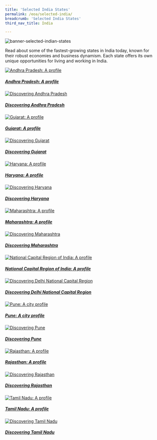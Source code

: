 ```yaml
---
title: 'Selected India States'
permalink: /eoa/selected-india/
breadcrumb: 'Selected India States'
third_nav_title: India

---
```



![banner-selected-indian-states](\images\india-selected\Selected-India-states-new.jpg)

Read about some of the fastest-growing states in India today, known for their robust economies and business dynamism. Each state offers its own unique opportunities for living and working in India.

<div>
	<div class="row is-multiline">
		<div class="col is-half-tablet padding--bottom--lg">
			<a href="/india/know/selected-india-states/andhra-pradesh-profile/" class="project-link">
				<img src="/images/india-selected/Andhra-Pradesh-A-profile-285x300.jpg" alt="Andhra Pradesh: A profile" class="project-image">
			<div class="project-card">
				<div class="project-title margin--bottom--xs">
					<h5><b>Andhra Pradesh: A profile</b></h5>
				</div>
			</div>
			</a>
		</div>
		<div class="col is-half-tablet padding--bottom--lg">
			<a href="/india/know/selected-india-states/andhra-pradesh-guide/" class="project-link">
				<img src="/images/india-selected/andhra-pradesh-guide-small.jpg" alt="Discovering Andhra Pradesh" class="project-image">
			<div class="project-card">
				<div class="project-title margin--bottom--xs">
					<h5><b>Discovering Andhra Pradesh</b></h5>
				</div>
			</div>
			</a>
		</div>
	</div>
</div>

<p><p>

<div>
	<div class="row is-multiline">
		<div class="col is-half-tablet padding--bottom--lg">
			<a href="/india/know/selected-india-states/gujarat-profile/" class="project-link">
				<img src="/images/india-selected/gujarat-profile-small.jpg" alt="Gujarat: A profile" class="project-image">
			<div class="project-card">
				<div class="project-title margin--bottom--xs">
					<h5><b>Gujarat: A profile</b></h5>
				</div>
			</div>
			</a>
		</div>
		<div class="col is-half-tablet padding--bottom--lg">
			<a href="/india/know/selected-india-states/gujarat-guide/" class="project-link">
				<img src="/images/india-selected/gujarat-guide-small.jpg" alt="Discovering Gujarat" class="project-image">
			<div class="project-card">
				<div class="project-title margin--bottom--xs">
					<h5><b>Discovering Gujarat</b></h5>
				</div>
			</div>
			</a>
		</div>
	</div>
</div>

<p><p>

<div>
	<div class="row is-multiline">
		<div class="col is-half-tablet padding--bottom--lg">
			<a href="/india/know/selected-india-states/haryana-profile/" class="project-link">
				<img src="/images/india-selected/haryana-profile-small.jpg" alt="Haryana: A profile" class="project-image">
			<div class="project-card">
				<div class="project-title margin--bottom--xs">
					<h5><b>Haryana: A profile</b></h5>
				</div>
			</div>
			</a>
		</div>
		<div class="col is-half-tablet padding--bottom--lg">
			<a href="/india/know/selected-india-states/haryana-guide/" class="project-link">
				<img src="/images/india-selected/haryana-guide-small.jpg" alt="Discovering Haryana" class="project-image">
			<div class="project-card">
				<div class="project-title margin--bottom--xs">
					<h5><b>Discovering Haryana</b></h5>
				</div>
			</div>
			</a>
		</div>
	</div>
</div>

<p><p>

<div>
	<div class="row is-multiline">
		<div class="col is-half-tablet padding--bottom--lg">
			<a href="/india/know/selected-india-states/maharashtra-profile/" class="project-link">
				<img src="/images/india-selected/maharashtra-profile-small.jpg" alt="Maharashtra: A profile" class="project-image">
			<div class="project-card">
				<div class="project-title margin--bottom--xs">
					<h5><b>Maharashtra: A profile</b></h5>
				</div>
			</div>
			</a>
		</div>
		<div class="col is-half-tablet padding--bottom--lg">
			<a href="/india/know/selected-india-states/maharashtra-guide/" class="project-link">
				<img src="/images/india-selected/maharashtra-guide-small.jpg" alt="Discovering Maharashtra" class="project-image">
			<div class="project-card">
				<div class="project-title margin--bottom--xs">
					<h5><b>Discovering Maharashtra</b></h5>
				</div>
			</div>
			</a>
		</div>
	</div>
</div>

<p><p>

<div>
	<div class="row is-multiline">
		<div class="col is-half-tablet padding--bottom--lg">
			<a href="/india/know/selected-india-states/ncr-india-profile/" class="project-link">
				<img src="/images/india-selected/ncr-india-profile-small.jpg" alt="National Capital Region of India: A profile" class="project-image">
			<div class="project-card">
				<div class="project-title margin--bottom--xs">
					<h5><b>National Capital Region of India: A profile</b></h5>
				</div>
			</div>
			</a>
		</div>
		<div class="col is-half-tablet padding--bottom--lg">
			<a href="/india/know/selected-india-states/ncr-india-guide/" class="project-link">
				<img src="/images/india-selected/ncr-india-guide-small.jpg" alt="Discovering Delhi National Capital Region" class="project-image">
			<div class="project-card">
				<div class="project-title margin--bottom--xs">
					<h5><b>Discovering Delhi National Capital Region</b></h5>
				</div>
			</div>
			</a>
		</div>
	</div>
</div>

<p><p>

<div>
	<div class="row is-multiline">
		<div class="col is-half-tablet padding--bottom--lg">
			<a href="/india/know/selected-india-states/pune-profile/" class="project-link">
				<img src="/images/india-selected/pune-profile-small.jpg" alt="Pune: A city profile" class="project-image">
			<div class="project-card">
				<div class="project-title margin--bottom--xs">
					<h5><b>Pune: A city profile</b></h5>
				</div>
			</div>
			</a>
		</div>
		<div class="col is-half-tablet padding--bottom--lg">
			<a href="/india/know/selected-india-states/pune-guide/" class="project-link">
				<img src="/images/india-selected/pune-guide-small.jpg" alt="Discovering Pune" class="project-image">
			<div class="project-card">
				<div class="project-title margin--bottom--xs">
					<h5><b>Discovering Pune</b></h5>
				</div>
			</div>
			</a>
		</div>
	</div>
</div>

<p><p>

<div>
	<div class="row is-multiline">
		<div class="col is-half-tablet padding--bottom--lg">
			<a href="/india/know/selected-india-states/rajasthan-profile/" class="project-link">
				<img src="/images/india-selected/rajasthan-profile-small.jpg" alt="Rajasthan: A profile" class="project-image">
			<div class="project-card">
				<div class="project-title margin--bottom--xs">
					<h5><b>Rajasthan: A profile</b></h5>
				</div>
			</div>
			</a>
		</div>
		<div class="col is-half-tablet padding--bottom--lg">
			<a href="/india/know/selected-india-states/rajasthan-guide/" class="project-link">
				<img src="/images/india-selected/rajasthan-guide-small.jpg" alt="Discovering Rajasthan" class="project-image">
			<div class="project-card">
				<div class="project-title margin--bottom--xs">
					<h5><b>Discovering Rajasthan</b></h5>
				</div>
			</div>
			</a>
		</div>
	</div>
</div>

<p><p>

<div>
	<div class="row is-multiline">
		<div class="col is-half-tablet padding--bottom--lg">
			<a href="/india/know/selected-india-states/tamil-nadu-profile/" class="project-link">
				<img src="/images/india-selected/tamil-nadu-profile-small.jpg" alt="Tamil Nadu: A profile" class="project-image">
			<div class="project-card">
				<div class="project-title margin--bottom--xs">
					<h5><b>Tamil Nadu: A profile</b></h5>
				</div>
			</div>
			</a>
		</div>
		<div class="col is-half-tablet padding--bottom--lg">
			<a href="/india/know/selected-india-states/tamil-nadu-guide/" class="project-link">
				<img src="/images/india-selected/tamil-nadu-guide-small.jpg" alt="Discovering Tamil Nadu" class="project-image">
			<div class="project-card">
				<div class="project-title margin--bottom--xs">
					<h5><b>Discovering Tamil Nadu</b></h5>
				</div>
			</div>
			</a>
		</div>
	</div>
</div>